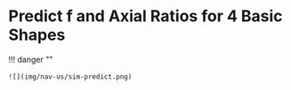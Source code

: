 # Predict f and Axial Ratios for 4 Basic Shapes

!!! danger ""

    ![](img/nav-us/sim-predict.png)
    